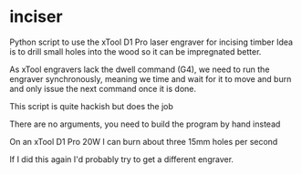 # inciser

Python script to use the xTool D1 Pro laser engraver for incising timber
Idea is to drill small holes into the wood so it can be impregnated better.

As xTool engravers lack the dwell command (G4), we need to run the
engraver synchronously, meaning we time and wait for it to move and burn
and only issue the next command once it is done.

This script is quite hackish but does the job

There are no arguments, you need to build the program by hand instead

On an xTool D1 Pro 20W I can burn about three 15mm holes per second

If I did this again I'd probably try to get a different engraver.

